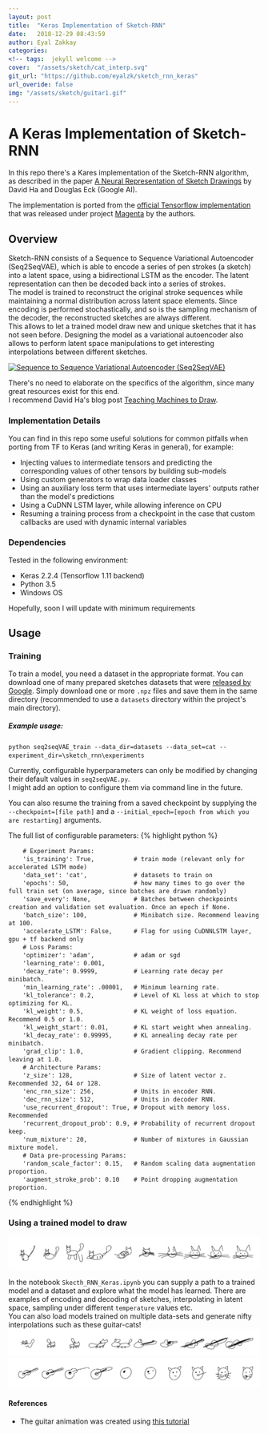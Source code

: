 ```yaml
---
layout: post
title:  "Keras Implementation of Sketch-RNN"
date:   2018-12-29 08:43:59
author: Eyal Zakkay
categories:
<!-- tags:	jekyll welcome -->
cover:  "/assets/sketch/cat_interp.svg"
git_url: "https://github.com/eyalzk/sketch_rnn_keras"
url_overide: false
img: "/assets/sketch/guitar1.gif"
---
```



# A Keras Implementation of Sketch-RNN
<!-- <img align="right" style="float: right;" width="200" height="200" src="/assets/sketch/guitar1.gif"> -->

In this repo there's a Kares implementation of the Sketch-RNN algorithm,   
as described in the paper [A Neural Representation of Sketch Drawings](https://arxiv.org/pdf/1704.03477.pdf) by David Ha and Douglas Eck (Google AI).


The implementation is ported from the [official Tensorflow implementation](https://github.com/tensorflow/magenta/tree/master/magenta/models/sketch_rnn) that was released under project [Magenta](https://magenta.tensorflow.org/) by the authors.


## Overview
Sketch-RNN consists of a Sequence to Sequence Variational Autoencoder (Seq2SeqVAE), which is able to encode a series of pen strokes (a sketch) into a latent space, using a bidirectional LSTM as the encoder. The latent representation can then be decoded back into a series of strokes.  
The model is trained to reconstruct the original stroke sequences while maintaining a normal distribution across latent space elements. Since encoding is performed stochastically, and so is the sampling mechanism of the decoder, the reconstructed sketches are always different.  
This allows to let a trained model draw new and unique sketches that it has not seen before. Designing the model as a variational autoencoder also allows to perform latent space manipulations to get interesting interpolations between different sketches.

<a href="https://cdn.rawgit.com/tensorflow/magenta/master/magenta/models/sketch_rnn/assets/sketch_rnn_schematic.svg" data-lightbox="Model Architecture" data-title="Sequence to Sequence Variational Autoencoder (Seq2SeqVAE)">
  <img src="https://cdn.rawgit.com/tensorflow/magenta/master/magenta/models/sketch_rnn/assets/sketch_rnn_schematic.svg" title="Sequence to Sequence Variational Autoencoder (Seq2SeqVAE)">
</a>
<!-- ![](https://cdn.rawgit.com/tensorflow/magenta/master/magenta/models/sketch_rnn/assets/sketch_rnn_schematic.svg) -->

There's no need to elaborate on the specifics of the algorithm, since many great resources exist for this end.  
I recommend David Ha's blog post [Teaching Machines to Draw](https://ai.googleblog.com/2017/04/teaching-machines-to-draw.html).

### Implementation Details
You can find in this repo some useful solutions for common pitfalls when porting from TF to Keras (and writing Keras in general), for example:
  * Injecting values to intermediate tensors and predicting the corresponding values of other tensors by building sub-models
  * Using custom generators to wrap data loader classes
  * Using an auxiliary loss term that uses intermediate layers' outputs rather than the model's predictions
  * Using a CuDNN LSTM layer, while allowing inference on CPU
  * Resuming a training process from a checkpoint in the case that custom callbacks are used with dynamic internal variables


### Dependencies
Tested in the following environment:
  * Keras 2.2.4 (Tensorflow 1.11 backend)
  * Python 3.5
  * Windows OS

Hopefully, soon I will update with minimum requirements

## Usage

### Training
To train a model, you need a dataset in the appropriate format. You can download one of many prepared sketches datasets that were [released by Google](https://console.cloud.google.com/storage/browser/quickdraw_dataset/sketchrnn). Simply download one or more `.npz` files and save them in the same directory (recommended to use a `datasets` directory within the project's main directory).

##### Example usage:
`python seq2seqVAE_train --data_dir=datasets --data_set=cat --experiment_dir=\sketch_rnn\experiments`

Currently, configurable hyperparameters can only be modified by changing their default values in `seq2seqVAE.py`.  
I might add an option to configure them via command line in the future.

You can also resume the training from a saved checkpoint by supplying the `--checkpoint=[file path]` and a `--initial_epoch=[epoch from which you are restarting]` arguments.  

The full list of configurable parameters:
{% highlight python %}

        # Experiment Params:
        'is_training': True,           # train mode (relevant only for accelerated LSTM mode)
        'data_set': 'cat',             # datasets to train on
        'epochs': 50,                  # how many times to go over the full train set (on average, since batches are drawn randomly)
        'save_every': None,            # Batches between checkpoints creation and validation set evaluation. Once an epoch if None.
        'batch_size': 100,             # Minibatch size. Recommend leaving at 100.
        'accelerate_LSTM': False,      # Flag for using CuDNNLSTM layer, gpu + tf backend only
        # Loss Params:    
        'optimizer': 'adam',           # adam or sgd
        'learning_rate': 0.001,    
        'decay_rate': 0.9999,          # Learning rate decay per minibatch.
        'min_learning_rate': .00001,   # Minimum learning rate.
        'kl_tolerance': 0.2,           # Level of KL loss at which to stop optimizing for KL.
        'kl_weight': 0.5,              # KL weight of loss equation. Recommend 0.5 or 1.0.
        'kl_weight_start': 0.01,       # KL start weight when annealing.
        'kl_decay_rate': 0.99995,      # KL annealing decay rate per minibatch.
        'grad_clip': 1.0,              # Gradient clipping. Recommend leaving at 1.0.
        # Architecture Params:
        'z_size': 128,                 # Size of latent vector z. Recommended 32, 64 or 128.
        'enc_rnn_size': 256,           # Units in encoder RNN.
        'dec_rnn_size': 512,           # Units in decoder RNN.
        'use_recurrent_dropout': True, # Dropout with memory loss. Recommended
        'recurrent_dropout_prob': 0.9, # Probability of recurrent dropout keep.
        'num_mixture': 20,             # Number of mixtures in Gaussian mixture model.
        # Data pre-processing Params:
        'random_scale_factor': 0.15,   # Random scaling data augmentation proportion.
        'augment_stroke_prob': 0.10    # Point dropping augmentation proportion.
{% endhighlight %}


### Using a trained model to draw
<a href="/assets/sketch/cat_interp.svg" data-lightbox="Interpolation between two cats" data-title="Interpolation between two cats">
  <img src="/assets/sketch/cat_interp.svg" title="Interpolation between two cats">
</a>
<!-- ![cat_interp](/assets/sketch/cat_interp.svg) -->

In the notebook `Skecth_RNN_Keras.ipynb` you can supply a path to a trained model and a dataset and explore what the model has learned.
There are examples of encoding and decoding of sketches, interpolating in latent space, sampling under different `temperature` values etc.  
You can also load models trained on multiple data-sets and generate nifty interpolations such as these guitar-cats!
<a href="/assets/sketch/interp3.svg" data-lightbox="Interpolation between a cat and a guitar" data-title="Interpolation between a cat and a guitar">
  <img src="/assets/sketch/interp3.svg" title="Interpolation between a cat and a guitar">
</a>
<a href="/assets/sketch/interp5.svg" data-lightbox="Interpolation between a cat and a guitar" data-title="Interpolation between a cat and a guitar">
  <img src="/assets/sketch/interp5.svg" title="Interpolation between a cat and a guitar">
</a>
<!-- ![guitar_cat_interp](examples/interp3.svg) -->

#### References
  - The guitar animation was created using [this tutorial](https://colab.research.google.com/github/zaidalyafeai/Notebooks/blob/master/Strokes_QuickDraw.ipynb)
